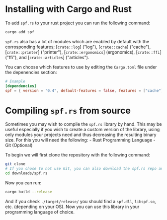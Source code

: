 # Installing with Cargo and Rust

To add `spf.rs` to your rust project you can run the following command:
```sh
cargo add spf
```
`spf.rs` also has a lot of modules which are enabled by default with the corrosponding features; [`crate::log`] ("log"), [`crate::cache`] ("cache"), [`crate::printer`] ("printer"), [`crate::ergonomics`] (ergonomics),  [`crate::ffi`] ("ffi"), and [`crate::articles`] ("articles").

You can choose which features to use by editing the `Cargo.toml` file under the depenencies section:
```toml
# Example
[dependencies]
spf = { version = "0.4", default-features = false, features = ["cache"]}
```

# Compiling `spf.rs` from source

Sometimes you may wish to compile the `spf.rs` library by hand. This may be useful especially if you wish to create a custom version of the library, using only modules your projects need and thus decreasing the resulting binary size. For this you will need the following:
    - Rust Programming Language
    - Git (Optional)

To begin we will first clone the repository with the following command:
```sh
git clone
# If you chose to not use Git, you can also download the spf.rs repo and cd into the downloaded directory, ex.
cd downloads/spf.rs
```
Now you can run:
```sh
cargo build --release
```
And if you check `./target/release/` you should find a `spf.dll`, `libspf.so`, etc. (depending on your OS). Now you can use this library in your programming language of choice.
